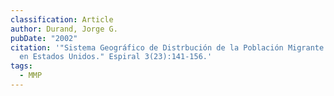 ```yaml
---
classification: Article
author: Durand, Jorge G.
pubDate: "2002"
citation: '"Sistema Geográfico de Distrbución de la Población Migrante Mexicana
  en Estados Unidos." Espiral 3(23):141-156.'
tags:
  - MMP
---
```

